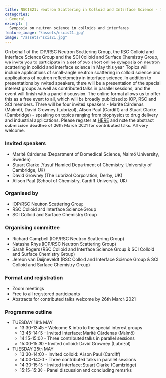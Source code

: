 ```yaml
---
title: NSCIS21: Neutron Scattering in Colloid and Interface Science - 18 & 25 MAY 2021
categories:
- General
excerpt: |
  Symposia on neutron science in colloids and interfaces
feature_image: "/assets/nscis21.jpg"
image: "/assets/nscis21.jpg"
---
```


On behalf of the IOP/RSC Neutron Scattering Group, the RSC Colloid and Interface Science Group and the SCI Colloid and Surface Chemistry Group, we invite you to participate in a set of two short online symposia on neutron scattering in colloid and interface science in May this year. 
Topics will include applications of small-angle neutron scattering in colloid science and applications of neutron reflectometry in interface science. 
In addition to presentations by invited speakers, there will be a presentation of the special interest groups as well as contributed talks in parallel sessions, and the event will finish with a panel discussion. 
The online format allows us to offer this as a free event to all, which will be broadly publicised to IOP, RSC and SCI members. 
There will be four invited speakers - Marité Cárdenas (Malmö), David Growney (Lubrizol), Alison Paul (Cardiff) and Stuart Clarke (Cambridge) - speaking on topics ranging from biophysics to drug delivery and industrial applications. 
Please register at [HERE](https://www.iopconferences.org/iop/1645/home) and note the abstract submission deadline of 26th March 2021 for contributed talks. 
All very welcome.

### Invited speakers

- Marité Cárdenas (Department of Biomedical Science, Malmö University, Sweden)
- Stuart Clarke (Yusuf Hamied Department of Chemistry, University of Cambridge, UK)
- David Growney (The Lubrizol Corporation, Derby, UK)
- Alison Paul (School of Chemistry, Cardiff University, UK)

### Organised by

- IOP/RSC Neutron Scattering Group
- RSC Colloid and Interface Science Group
- SCI Colloid and Surface Chemistry Group

### Organising committee
- Richard Campbell (IOP/RSC Neutron Scattering Group)
- Natasha Rhys (IOP/RSC Neutron Scattering Group)
- Sarah Rogers (RSC Colloid and Interface Science Group & SCI Colloid and Surface Chemistry Group)
- Jereon van Duijneveldt (RSC Colloid and Interface Science Group & SCI Colloid and Surface Chemistry Group)

### Format and registration
- Zoom meetings
- Free to all registered participants
- Abstracts for contributed talks welcome by 26th March 2021

### Programme outline

- TUESDAY 18th MAY
  - 13:30-13:45 - Welcome & intro to the special interest groups
  - 13:45-14:15 - Invited Interface: Marité Cárdenas (Malmö)
  - 14:15-15:00 - Three contributed talks in parallel sessions  
  - 15:00-15:30 - Invited colloid: David Growney (Lubrizol)
- TUESDAY 25th MAY
  - 13:30-14:00 - Invited colloid: Alison Paul (Cardiff)
  - 14:00-14:30 - Three contributed talks in parallel sessions
  - 14:30-15:15 - Invited interface: Stuart Clarke (Cambridge)
  - 15:15-15:30 - Panel discussion and concluding remarks
